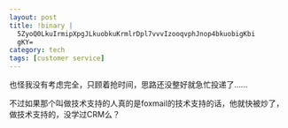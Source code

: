 ```yaml
--- 
layout: post
title: !binary |
  5ZyoQ0LkuIrmipXpgJLkuobkuKrmlrDpl7vvvIzooqvphJnop4bkuobigKbi
  gKY=
category: tech
tags: [customer service]
---
```

也怪我没有考虑完全，只顾着抢时间，思路还没整好就急忙投递了……

不过如果那个叫做技术支持的人真的是foxmail的技术支持的话，他就快被炒了，做技术支持的，没学过CRM么？
